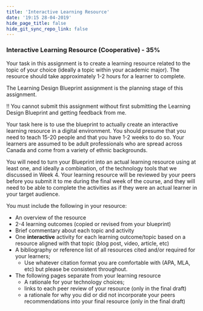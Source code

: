 ```yaml
---
title: 'Interactive Learning Resource'
date: '19:15 28-04-2019'
hide_page_title: false
hide_git_sync_repo_link: false
---
```


### Interactive Learning Resource (Cooperative) - 35%

Your task in this assignment is to create a learning resource related to the topic of your choice (ideally a topic within your academic major). The resource should take approximately 1-2 hours for a learner to complete.

The Learning Design Blueprint assignment is the planning stage of this assignment.

!! You cannot submit this assignment without first submitting the Learning Design Blueprint and getting feedback from me.

Your task here is to use the blueprint to actually create an interactive learning resource in a digital environment. You should presume that you need to teach 15-20 people and that you have 1-2 weeks to do so. Your learners are assumed to be adult professionals who are spread across Canada and come from a variety of ethnic backgrounds.

You will need to turn your Blueprint into an actual learning resource using at least one, and ideally a combination, of the technology tools that we discussed in Week 4. Your learning resource will be reviewed by your peers before you submit it to me during the final week of the course, and they will need to be able to complete the activities as if they were an actual learner in your target audience.

You must include the following in your resource:

- An overview of the resource
- 2-4 learning outcomes (copied or revised from your blueprint)
- Brief commentary about each topic and activity
- One **interactive** activity for each learning outcome/topic based on a resource aligned with that topic (blog post, video, article, etc)
- A bibliography or reference list of all resources cited and/or required for your learners;
  - Use whatever citation format you are comfortable with (APA, MLA, etc) but please be consistent throughout.
- The following pages separate from your learning resource
  - A rationale for your technology choices;
  - links to each peer review of your resource (only in the final draft)
  - a rationale for why you did or did not incorporate your peers recommendations into your final resource (only in the final draft)
